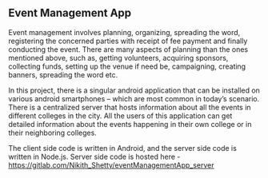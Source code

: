 Event Management App
--------------------------------------------------------------------------------

Event management involves planning, organizing, spreading the word, registering the concerned parties with receipt of fee payment and finally conducting the event. There are many aspects of planning than the ones mentioned above, such as, getting volunteers, acquiring sponsors, collecting funds, setting up the venue if need be, campaigning, creating banners, spreading the word etc.

In this project, there is a singular android application that can be installed on various android smartphones – which are most common in today’s scenario. There is a centralized server that hosts information about all the events in different colleges in the city. All the users of this application can get detailed information about the events happening in their own college or in their neighboring colleges.

The client side code is written in Android, and the server side code is written in Node.js.
Server side code is hosted here - https://gitlab.com/Nikith_Shetty/eventManagementApp_server
